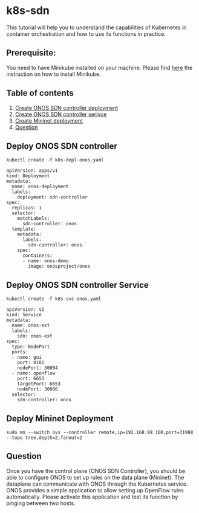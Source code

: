 # k8s-sdn
This tutorial will help you to understand the capabilities of Kubernetes in container orchestration and how to use its functions in practice.

## Prerequisite:
You need to have Minikube installed on your machine. Please find [here](minikube-installation.md) the instruction on how to install Minikube.

## Table of contents
1. [Create ONOS SDN controller deployment](#dpl-onos)
2. [Create ONOS SDN controller serivce](#svc-onos)
3. [Create Mininet deployment](#dpl-mininet)
4. [Question](#question)

## Deploy ONOS SDN controller <a name="dpl-onos"></a>

```
kubectl create -f k8s-depl-onos.yaml
```


```
apiVersion: apps/v1
kind: Deployment
metadata:
  name: onos-deployment
  labels:
    deployment: sdn-controller
spec:
  replicas: 1
  selector:
    matchLabels:
      sdn-controller: onos
  template:
    metadata:
      labels:
        sdn-controller: onos
    spec:
      containers:
      - name: onos-demo
        image: onosproject/onos

```

## Deploy ONOS SDN controller Service <a name="svc-onos"></a>

```
kubectl create -f k8s-svc-onos.yaml
```

```
apiVersion: v1
kind: Service
metadata:
  name: onos-ext
  labels:
    sdn: onos-ext
spec:
  type: NodePort
  ports:
  - name: gui
    port: 8181
    nodePort: 30004
  - name: openflow
    port: 6653
    targetPort: 6653
    nodePort: 30006
  selector:
    sdn-controller: onos

```

## Deploy Mininet Deployment <a name="dpl-mininet"></a>
```
sudo mn --switch ovs --controller remote,ip=192.168.99.100,port=31988  --topo tree,depth=2,fanout=2
```

## Question <a name="question"></a>
Once you have the control plane (ONOS SDN Controller), you should be able to configure ONOS to set up rules on the data plane (Mininet). The dataplane can communicate with ONOS through the Kubernetes service. ONOS provides a simple application to allow setting up OpenFlow rules automatically. Please activate this application and test its function by pinging between two hosts.
